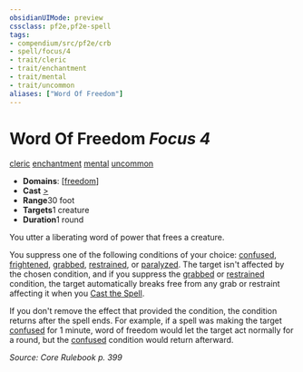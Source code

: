 ```yaml
---
obsidianUIMode: preview
cssclass: pf2e,pf2e-spell
tags:
- compendium/src/pf2e/crb
- spell/focus/4
- trait/cleric
- trait/enchantment
- trait/mental
- trait/uncommon
aliases: ["Word Of Freedom"]
---
```

# Word Of Freedom *Focus 4*   
[cleric](../../rules/traits/cleric.md)  [enchantment](../../rules/traits/enchantment.md)  [mental](../../rules/traits/mental.md)  [uncommon](../../rules/traits/uncommon.md)  

- **Domains**: [[freedom](../setting/domains.md#Freedom)]
- **Cast** [>](../../rules/core-rulebook/chapter-9-playing-the-game.md#Actions "Single Action") 
- **Range**30 foot
- **Targets**1 creature
- **Duration**1 round

You utter a liberating word of power that frees a creature.

You suppress one of the following conditions of your choice: [confused](../../rules/conditions.md#Confused), [frightened](../../rules/conditions.md#Frightened), [grabbed](../../rules/conditions.md#Grabbed), [restrained](../../rules/conditions.md#Restrained), or [paralyzed](../../rules/conditions.md#Paralyzed). The target isn't affected by the chosen condition, and if you suppress the [grabbed](../../rules/conditions.md#Grabbed) or [restrained](../../rules/conditions.md#Restrained) condition, the target automatically breaks free from any grab or restraint affecting it when you [Cast the Spell](../../rules/actions/cast-a-spell.md).

If you don't remove the effect that provided the condition, the condition returns after the spell ends. For example, if a spell was making the target [confused](../../rules/conditions.md#Confused) for 1 minute, word of freedom would let the target act normally for a round, but the [confused](../../rules/conditions.md#Confused) condition would return afterward.

*Source: Core Rulebook p. 399*